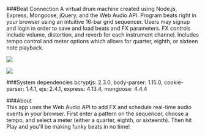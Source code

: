 ###Beat Connection
A virtual drum machine created using Node.js, Express, Mongoose, jQuery, and the Web Audio API. Program beats right in your browser using an intuitive 16-bar grid sequencer. Users may signup and login in order to save and load beats and FX parameters. FX controls include volume, distortion, and reverb for each instrument channel. Includes tempo control and meter options which allows for quarter, eighth, or sixteen note playback.

![](https://media.giphy.com/media/U5dS06n14JdOU/giphy.gif)

![](https://media.giphy.com/media/utQn5kbtgXsKA/giphy.gif)


###System dependencies
bcryptjs: 2.3.0,
body-parser: 1.15.0,
cookie-parser: 1.4.1,
ejs: 2.4.1,
express: 4.13.4,
mongoose: 4.4.4

###About   
This app uses the Web Audio API to add FX and schedule real-time audio events in your browser. First enter a pattern on the sequencer, choose a tempo, and select a meter (either a quarter, eighth, or sixteenth). Then hit Play and you'll be making funky beats in no time!
